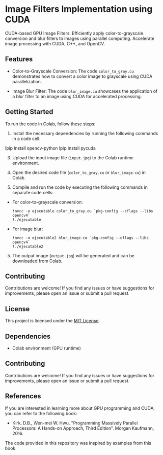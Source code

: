 # Image Filters Implementation using CUDA
CUDA-based GPU Image Filters: Efficiently apply color-to-grayscale conversion and blur filters to images using parallel computing. Accelerate image processing with CUDA, C++, and OpenCV.

## Features

- Color-to-Grayscale Conversion: The code `color_to_gray.cu` demonstrates how to convert a color image to grayscale using CUDA parallelization.

- Image Blur Filter: The code `blur_image.cu` showcases the application of a blur filter to an image using CUDA for accelerated processing.

## Getting Started

To run the code in Colab, follow these steps:

1. Install the necessary dependencies by running the following commands in a code cell:
   
!pip install opencv-python
!pip install pycuda

3. Upload the input image file (`input.jpg`) to the Colab runtime environment.

4. Open the desired code file (`color_to_gray.cu` or `blur_image.cu`) in Colab.

5. Compile and run the code by executing the following commands in separate code cells:
- For color-to-grayscale conversion:
  ```
  !nvcc -o ejecutable color_to_gray.cu `pkg-config --cflags --libs opencv4`
  !./ejecutable
  ```

- For image blur:
  ```
  !nvcc -o ejecutable2 blur_image.cu `pkg-config --cflags --libs opencv4`
  !./ejecutable2
  ```

5. The output image (`output.jpg`) will be generated and can be downloaded from Colab.

## Contributing

Contributions are welcome! If you find any issues or have suggestions for improvements, please open an issue or submit a pull request.

## License

This project is licensed under the [MIT License](LICENSE).

## Dependencies

- Colab environment (GPU runtime)

## Contributing

Contributions are welcome! If you find any issues or have suggestions for improvements, please open an issue or submit a pull request.

## References

If you are interested in learning more about GPU programming and CUDA, you can refer to the following book:

- Kirk, D.B., Wen-mei W. Hwu. "Programming Massively Parallel Processors: A Hands-on Approach, Third Edition". Morgan Kaufmann, 2016.

The code provided in this repository was inspired by examples from this book.

